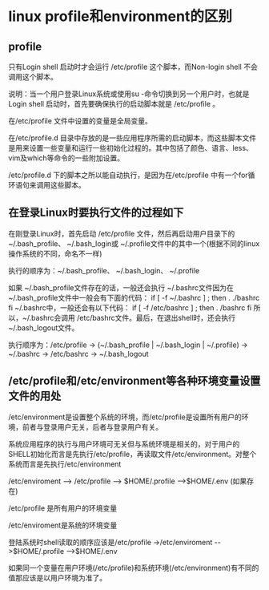 # linux profile和environment的区别

## profile

只有Login shell 启动时才会运行 /etc/profile 这个脚本，而Non-login shell 不会调用这个脚本。

说明：当一个用户登录Linux系统或使用su -命令切换到另一个用户时，也就是Login shell 启动时，首先要确保执行的启动脚本就是 /etc/profile 。

在/etc/profile 文件中设置的变量是全局变量。

在/etc/profile.d 目录中存放的是一些应用程序所需的启动脚本，而这些脚本文件是用来设置一些变量和运行一些初始化过程的。其中包括了颜色、语言、less、vim及which等命令的一些附加设置。

/etc/profile.d 下的脚本之所以能自动执行，是因为在/etc/profile 中有一个for循环语句来调用这些脚本。

## 在登录Linux时要执行文件的过程如下

在刚登录Linux时，首先启动 /etc/profile 文件，然后再启动用户目录下的 ~/.bash_profile、 ~/.bash_login或 ~/.profile文件中的其中一个(根据不同的linux操作系统的不同，命名不一样)

执行的顺序为：~/.bash_profile、 ~/.bash_login、 ~/.profile

如果 ~/.bash_profile文件存在的话，一般还会执行 ~/.bashrc文件因为在 ~/.bash_profile文件中一般会有下面的代码： if [ -f ~/.bashrc ] ; then . ./bashrc fi ~/.bashrc中，一般还会有以下代码： if [ -f /etc/bashrc ] ; then . /bashrc fi 所以，~/.bashrc会调用 /etc/bashrc文件。最后，在退出shell时，还会执行 ~/.bash_logout文件。

执行顺序为：/etc/profile -> (~/.bash_profile | ~/.bash_login | ~/.profile) -> ~/.bashrc -> /etc/bashrc -> ~/.bash_logout

## /etc/profile和/etc/environment等各种环境变量设置文件的用处

/etc/environment是设置整个系统的环境，而/etc/profile是设置所有用户的环境，前者与登录用户无关，后者与登录用户有关。

系统应用程序的执行与用户环境可无关但与系统环境是相关的，对于用户的SHELL初始化而言是先执行/etc/profile，再读取文件/etc/environment。对整个系统而言是先执行/etc/environment

/etc/enviroment --> /etc/profile --> \$HOME/.profile -->​ \$HOME/.env (如果存在)

/etc/profile 是所有用户的环境变量

/etc/enviroment是系统的环境变量

登陆系统时shell读取的顺序应该是/etc/profile ->/etc/enviroment -->\$HOME/.profile -->\$HOME/.env

如果同一个变量在用户环境(/etc/profile)和系统环境(/etc/environment)有不同的值那应该是以用户环境为准了。